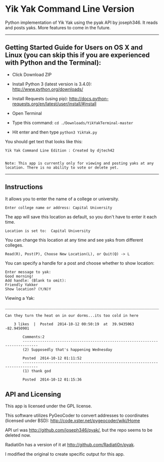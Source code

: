 Yik Yak Command Line Version
==============

Python implementation of Yik Yak using the pyak API by joseph346. It reads and posts yaks. More features to come in the future.

--------------------------------------------------------------------------------------
## Getting Started Guide for Users on OS X and Linux (you can skip this if you are experienced with Python and the Terminal):

- Click Download ZIP

- Install Python 3 (latest version is 3.4.0): http://www.python.org/downloads/
- Install Requests (using pip): http://docs.python-requests.org/en/latest/user/install/#install
- Open Terminal
- Type this command: ```cd ./Downloads/YikYakTerminal-master```
- Hit enter and then type ```python3 YikYak.py```

You should get text that looks like this:

    Yik Yak Command Line Edition : Created by djtech42
    
    
    Note: This app is currently only for viewing and posting yaks at any location. There is no ability to vote or delete yet.


--------------------------------------------------------------------------------------

## Instructions

It allows you to enter the name of a college or university.

```Enter college name or address: Capital University ```

The app will save this location as default, so you don't have to enter it each time. 

```Location is set to:  Capital University ```

You can change this location at any time and see yaks from different colleges.

```Read(R), Post(P), Choose New Location(L), or Quit(Q) -> L```

You can specify a handle for a post and choose whether to show location:

    Enter message to yak: 
    Good morning!
    Add handle: (Blank to omit): 
    Friendly Yakker
    Show location? (Y/N)Y


Viewing a Yak:

    _____________________________________________________________________________________________
    
    Can they turn the heat on in our dorms...its too cold in here
    
    	3 likes  |  Posted  2014-10-12 00:50:19  at  39.9435063 -82.9450901
    
    		Comments:2
    		-----------------------------------------------------------------------------
    		(2) Supposedly that's happening Wednesday 
    
    		Posted  2014-10-12 01:11:52
    		-----------------------------------------------------------------------------
    		(1) thank god  
    
    		Posted  2014-10-12 01:15:36
    		
## API and Licensing

This app is licensed under the GPL license.

This software utilizes PyGeoCoder to convert addresses to coordinates (licensed under BSD): http://code.xster.net/pygeocoder/wiki/Home

API url was http://github.com/joseph346/pyak/, but the repo seems to be deleted now.

Radiati0n has a version of it at http://github.com/Radiati0n/pyak. 

I modified the original to create specific output for this app.
